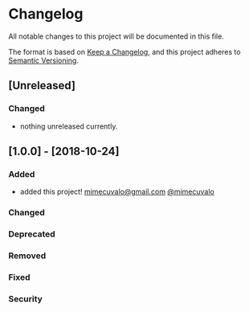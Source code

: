 # Changelog

All notable changes to this project will be documented in this file.

The format is based on [Keep a Changelog](https://keepachangelog.com/en/1.0.0/),
and this project adheres to [Semantic Versioning](https://semver.org/spec/v2.0.0.html).

## [Unreleased]

### Changed

- nothing unreleased currently.

## [1.0.0] - [2018-10-24]

### Added

- added this project! <mimecuvalo@gmail.com> [@mimecuvalo](https://github.com/mimecuvalo)

### Changed

### Deprecated

### Removed

### Fixed

### Security
